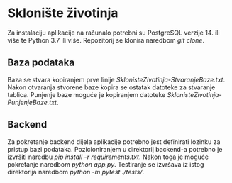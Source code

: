 # Sklonište životinja

Za instalaciju aplikacije na računalo potrebni su PostgreSQL verzije 14. ili više te Python 3.7 ili više. Repozitorij se klonira naredbom *git clone*.

## Baza podataka

Baza se stvara kopiranjem prve linije *SklonisteZivotinja-StvaranjeBaze.txt*. Nakon otvaranja stvorene baze kopira se ostatak datoteke za stvaranje tablica. Punjenje baze moguće je kopiranjem datoteke *SklonisteZivotinja-PunjenjeBaze.txt*.

## Backend

Za pokretanje backend dijela aplikacije potrebno jest definirati lozinku za pristup bazi podataka. Pozicioniranjem u direktorij backend-a potrebno je izvršiti naredbu *pip install -r requirements.txt*. Nakon toga je moguće pokretanje naredbom *python app.py*. Testiranje se izvršava iz istog direktorija naredbom *python -m pytest ./tests/*.